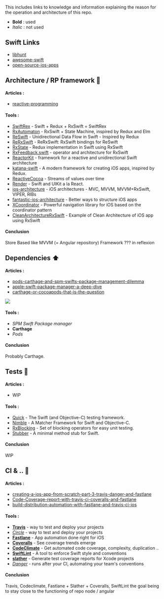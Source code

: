 This includes links to knowledge and information explaining the reason for the operation and architecture of this repo. 

* **Bold** : used
* _Italic_ : not used

## Swift Links

- [libhunt](https://ios.libhunt.com/)
- [awesome-swift](https://github.com/matteocrippa/awesome-swift)
- [open-source-ios-apps](https://github.com/dkhamsing/open-source-ios-apps)

## Architecture / RP framework :construction:

#### Articles :
- [reactive-programming](https://ios.libhunt.com/categories/1356-reactive-programming)

#### Tools :
- [SwiftRex](https://github.com/SwiftRex/SwiftRex) - Swift + Redux + RxSwift = SwiftRex
- [RxAutomaton](https://github.com/inamiy/RxAutomaton) - RxSwift + State Machine, inspired by Redux and Elm
- [ReSwift](https://github.com/ReSwift/ReSwift) - Unidirectional Data Flow in Swift - Inspired by Redux
- [ReRxSwift](https://github.com/svdo/ReRxSwift) - ReRxSwift: RxSwift bindings for ReSwift
- [RxState](https://github.com/RxSwiftCommunity/RxState) - Redux implementation in Swift using RxSwift
- [RxFeedback.swift](https://github.com/NoTests/RxFeedback.swift) - operator and architecture for RxSwift
- [ReactorKit](https://github.com/ReactorKit/ReactorKit) - framework for a reactive and unidirectional Swift architecture
- [katana-swift](https://github.com/BendingSpoons/katana-swift) - A modern framework for creating iOS apps, inspired by Redux. 
- [ReactiveCocoa](https://github.com/ReactiveCocoa/ReactiveCocoa) - Streams of values over time
- [Render](https://github.com/alexdrone/Render) - Swift and UIKit a la React.
- [ios-architecture](https://github.com/tailec/ios-architecture) - iOS architectures - MVC, MVVM, MVVM+RxSwift, VIPER, RIBs
- [fantastic-ios-architecture](https://github.com/onmyway133/fantastic-ios-architecture) - Better ways to structure iOS apps
- [XCoordinator](https://github.com/quickbirdstudios/XCoordinator) - Powerful navigation library for iOS based on the coordinator pattern
- [CleanArchitectureRxSwift](https://github.com/sergdort/CleanArchitectureRxSwift) - Example of Clean Architecture of iOS app using RxSwift

#### Conclusion
Store Based like MVVM (= Angular repository)
Framework ??? in reflexion

## Dependencies :arrow_up:

#### Articles :
- [pods-carthage-and-spm-swifts-package-management-dilemma](https://medium.com/@ntrupin/pods-carthage-and-spm-swifts-package-management-dilemma-7da4ec87a20c )
- [apple-swift-package-manager-a-deep-dive](https://medium.com/xcblog/apple-swift-package-manager-a-deep-dive-ebe6909a5284)
- [carthage-or-cocoapods-that-is-the-question](https://medium.com/xcblog/carthage-or-cocoapods-that-is-the-question-1074edaafbcb)

![](https://process.filestackapi.com/cache=expiry:max/khWXq2gTGSo2EWwW8mYQ)

#### Tools :
- _SPM Swift Package manager_
- **Carthage**
- _Pods_

#### Conclusion
Probably Carthage.

## Tests :rotating_light:

#### Articles :
- WIP

#### Tools :
- [Quick](https://github.com/Quick/Quick) - The Swift (and Objective-C) testing framework.
- [Nimble](https://github.com/Quick/Nimble) - A Matcher Framework for Swift and Objective-C.
- [RxBlocking](https://github.com/ReactiveX/RxSwift/tree/master/RxBlocking) - Set of blocking operators for easy unit testing.
- [Stubber](https://github.com/devxoul/Stubber) - A minimal method stub for Swift.

#### Conclusion
WIP

## CI & .. :construction_worker: 

#### Articles :
- [creating-a-ios-app-from-scratch-part-3-travis-danger-and-fastlane](https://medium.com/cocoaacademymag/creating-a-ios-app-from-scratch-part-3-travis-danger-and-fastlane-8ac91a003c95)
- [Code-Coverage-report-with-travis-ci-coveralls-and-fastlane](https://blog.darkcl.tech/2018/03/12/Code-Coverage-report-with-travis-ci-coveralls-and-fastlane/)
- [build-distribution-automation-with-fastlane-and-travis-ci-ios](https://medium.com/practo-engineering/build-distribution-automation-with-fastlane-and-travis-ci-ios-f959dff2799f)

#### Tools :
- **[Travis](https://travis-ci.org)** - way to test and deploy your projects
- _[Circle](https://circleci.com)_ - way to test and deploy your projects
- **[Fastlane](https://fastlane.tools)** - App automation done right for iOS
- **[Coveralls](https://coveralls.io)** - See coverage trends emerge
- **[CodeClimate](https://codeclimate.com/dashboard)** - Get automated code coverage, complexity, duplication ..
- **[SwiftLint](https://github.com/realm/SwiftLint)** - A tool to enforce Swift style and conventions
- **[slather](https://github.com/SlatherOrg/slather)** - Generate test coverage reports for Xcode projects 
- _[Danger](https://danger.systems)_ - runs after your CI, automating your team's conventions 

#### Conclusion
Travis, Codeclimate, Fastlane + Slather + Coveralls, SwiftLint the goal being to stay close to the functioning of repo node / angular
